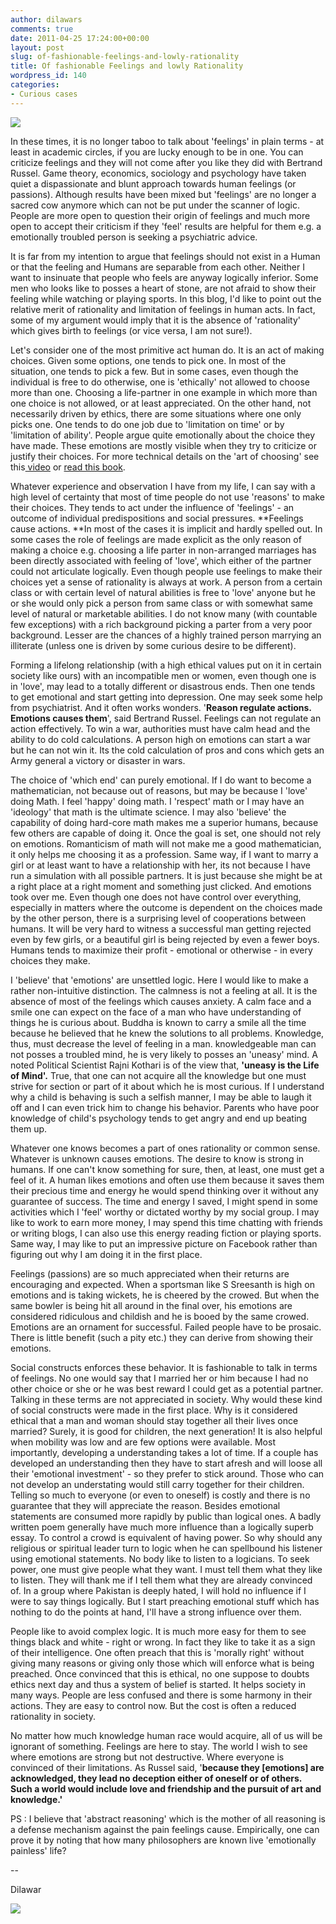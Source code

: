 ```yaml
---
author: dilawars
comments: true
date: 2011-04-25 17:24:00+00:00
layout: post
slug: of-fashionable-feelings-and-lowly-rationality
title: Of fashionable Feelings and lowly Rationality
wordpress_id: 140
categories:
- Curious cases
---
```


  


[![](http://dilawarrajput.files.wordpress.com/2011/04/img_01831.jpg?w=300)](http://dilawarrajput.files.wordpress.com/2011/04/img_01831.jpg)

  


In these times, it is no longer taboo to talk about 'feelings' in plain terms - at least in academic circles, if you are lucky enough to be in one. You can criticize feelings and they will not come after you like they did with Bertrand Russel. Game theory, economics, sociology and psychology have taken quiet a dispassionate and blunt approach towards human feelings (or passions). Although results have been mixed but 'feelings' are no longer a sacred cow anymore which can not be put under the scanner of logic. People are more open to question their origin of feelings and much more open to accept their criticism if they 'feel' results are helpful for them e.g. a emotionally troubled person is seeking a psychiatric advice.  


  


It is far from my intention to argue that feelings should not exist in a Human or that the feeling and Humans are separable from each other. Neither I want to insinuate that people who feels are anyway logically inferior. Some men who looks like to posses a heart of stone, are not afraid to show their feeling while watching or playing sports. In this blog, I'd like to point out the relative merit of rationality and limitation of feelings in human acts. In fact, some of my argument would imply that it is the absence of 'rationality' which gives birth to feelings (or vice versa, I am not sure!).  


  
Let's consider one of the most primitive act human do. It is an act of making choices. Given some options, one tends to pick one. In most of the situation, one tends to pick a few. But in some cases, even though the individual is free to do otherwise, one is 'ethically' not allowed to choose more than one. Choosing a life-partner in one example in which more than one choice is not allowed, or at least appreciated. On the other hand, not necessarily driven by ethics, there are some situations where one only picks one. One tends to do one job due to 'limitation on time' or by 'limitation of ability'. People argue quite emotionally about the choice they have made. These emotions are mostly visible when they try to criticize or justify their choices. For more technical details on the 'art of choosing' see this[ video](http://www.youtube.com/watch?v=fejditZYSi4) or [read this book](http://www.nytimes.com/2010/04/18/books/review/Postrel-t.html).

  


Whatever experience and observation I have from my life, I can say with a high level of certainty that most of time people do not use 'reasons' to make their choices. They tends to act under the influence of 'feelings' - an outcome of individual predispositions and social pressures. **Feelings cause actions. **In most of the cases it is implicit and hardly spelled out. In some cases the role of feelings are made explicit as the only reason of making a choice e.g. choosing a life parter in non-arranged marriages has been directly associated with feeling of 'love', which either of the partner could not articulate logically. Even though people use feelings to make their choices yet a sense of rationality is always at work. A person from a certain class or with certain level of natural abilities is free to 'love' anyone but he or she would only pick a person from same class or with somewhat same level of natural or marketable abilities. I do not know many (with countable few exceptions) with a rich background picking a parter from a very poor background. Lesser are the chances of a highly trained person marrying an illiterate (unless one is driven by some curious desire to be different).

  


Forming a lifelong relationship (with a high ethical values put on it in certain society like ours) with an incompatible men or women, even though one is in 'love', may lead to a totally different or disastrous ends. Then one tends to get emotional and start getting into depression. One may seek some help from psychiatrist. And it often works wonders. '**Reason regulate actions. Emotions causes them**', said Bertrand Russel. Feelings can not regulate an action effectively. To win a war, authorities must have calm head and the ability to do cold calculations. A person high on emotions can start a war but he can not win it. Its the cold calculation of pros and cons which gets an Army general a victory or disaster in wars.  


The choice of 'which end' can purely emotional. If I do want to become a mathematician, not because out of reasons, but may be because I 'love' doing Math. I feel 'happy' doing math. I 'respect' math or I may have an 'ideology' that math is the ultimate science. I may also 'believe' the capability of doing hard-core math makes me a superior humans, because few others are capable of doing it. Once the goal is set, one should not rely on emotions. Romanticism of math will not make me a good mathematician, it only helps me choosing it as a profession. Same way, if I want to marry a girl or at least want to have a relationship with her, its not because I have run a simulation with all possible partners. It is just because she might be at a right place at a right moment and something just clicked. And emotions took over me. Even though one does not have control over everything, especially in matters where the outcome is dependent on the choices made by the other person, there is a surprising level of cooperations between humans. It will be very hard to witness a successful man getting rejected even by few girls, or a beautiful girl is being rejected by even a fewer boys. Humans tends to maximize their profit - emotional or otherwise - in every choices they make.   
  
I 'believe' that 'emotions' are unsettled logic. Here I would like to make a rather non-intuitive distinction. The calmness is not a feeling at all. It is the absence of most of the feelings which causes anxiety. A calm face and a smile one can expect on the face of a man who have understanding of things he is curious about. Buddha is known to carry a smile all the time because he believed that he knew the solutions to all problems. Knowledge, thus, must decrease the level of feeling in a man. knowledgeable man can not posses a troubled mind, he is very likely to posses an 'uneasy' mind. A noted Political Scientist Rajni Kothari is of the view that, **'uneasy is the Life of Mind'.** True, that one can not acquire all the knowledge but one must strive for section or part of it about which he is most curious. If I understand why a child is behaving is such a selfish manner, I may be able to laugh it off and I can even trick him to change his behavior. Parents who have poor knowledge of child's psychology tends to get angry and end up beating them up.   
  
Whatever one knows becomes a part of ones rationality or common sense. Whatever is unknown causes emotions. The desire to know is strong in humans. If one can't know something for sure, then, at least, one must get a feel of it. A human likes emotions and often use them because it saves them their precious time and energy he would spend thinking over it without any guarantee of success. The time and energy I saved, I might spend in some activities which I 'feel' worthy or dictated worthy by my social group. I may like to work to earn more money, I may spend this time chatting with friends or writing blogs, I can also use this energy reading fiction or playing sports. Same way, I may like to put an impressive picture on Facebook rather than figuring out why I am doing it in the first place.

  


Feelings (passions) are so much appreciated when their returns are encouraging and expected. When a sportsman like S Sreesanth is high on emotions and is taking wickets, he is cheered by the crowed. But when the same bowler is being hit all around in the final over, his emotions are considered ridiculous and childish and he is booed by the same crowed. Emotions are an ornament for successful. Failed people have to be prosaic. There is little benefit (such a pity etc.) they can derive from showing their emotions.   
  


Social constructs enforces these behavior. It is fashionable to talk in terms of feelings. No one would say that I married her or him because I had no other choice or she or he was best reward I could get as a potential partner. Talking in these terms are not appreciated in society. Why would these kind of social constructs were made in the first place. Why is it considered ethical that a man and woman should stay together all their lives once married? Surely, it is good for children, the next generation! It is also helpful when mobility was low and  are few options were available. Most importantly, developing a understanding takes a lot of time. If a couple has developed an understanding then they have to start afresh and will loose all their 'emotional investment' - so they prefer to stick around. Those who can not develop an understating would still carry together for their children. Telling so much to everyone (or even to oneself) is costly and there is no guarantee that they will appreciate the reason. Besides emotional statements are consumed more rapidly by public than logical ones. A badly written poem generally have much more influence than a logically superb essay. To control a crowd is equivalent of having power. So why should any religious or spiritual leader turn to logic when he can spellbound his listener using emotional statements. No body like to listen to a logicians. To seek power, one must give people what they want. I must tell them what they like to listen. They will thank me if I tell them what they are already convinced of. In a group where Pakistan is deeply hated, I will hold no influence if I were to say things logically. But I start preaching emotional stuff which has nothing to do the points at hand, I'll have a strong influence over them.  
  


People like to avoid complex logic. It is much more easy for them to see things black and white - right or wrong. In fact they like to take it as a sign of their intelligence. One often preach that this is 'morally right' without giving many reasons or giving only those which will enforce what is being preached. Once convinced that this is ethical, no one suppose to doubts ethics next day and thus a system of belief is started. It helps society in many ways. People are less confused and there is some harmony in their actions. They are easy to control now. But the cost is often a reduced rationality in society.

  
No matter how much knowledge human race would acquire, all of us will be ignorant of something. Feelings are here to stay. The world I wish to see where emotions are strong but not destructive. Where everyone is convinced of their limitations. As Russel said, '**because they [emotions] are acknowledged, they lead no deception either of oneself or of others. Such a world would include love and friendship and the pursuit of art and knowledge.'**  
  
PS : I believe that 'abstract reasoning' which is the mother of all reasoning is a defense mechanism against the pain feelings cause. Empirically, one can prove it by noting that how many philosophers are known live 'emotionally painless' life?

  
--

Dilawar

![](https://blogger.googleusercontent.com/tracker/3794193585985230867-6656335890585683891?l=dilawarsays.blogspot.com)
